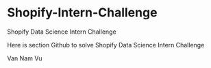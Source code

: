 # Shopify-Intern-Challenge
Shopify Data Science Intern Challenge 

Here is section Github to solve Shopify Data Science Intern Challenge

Van Nam Vu

